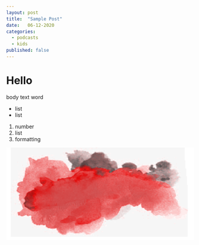 ```yaml
---
layout: post
title:  "Sample Post"
date:   06-12-2020
categories:
  - podcasts
  - kids
published: false
---
```


# Hello
body text
word
* list
* list

1. number
2. list
3. formatting

![Misty background](assets/images/misty-background.png)
